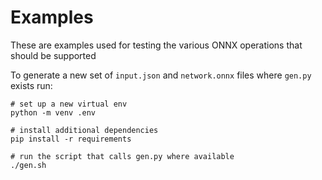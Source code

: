 # Examples

These are examples used for testing the various ONNX operations that should be supported

To generate a new set of `input.json` and `network.onnx` files where `gen.py` exists run:

```shell
# set up a new virtual env
python -m venv .env

# install additional dependencies
pip install -r requirements

# run the script that calls gen.py where available
./gen.sh
```